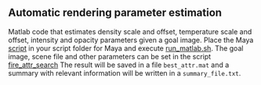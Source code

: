 Automatic rendering parameter estimation
-----------
Matlab code that estimates density scale and offset, temperature scale and offset, intensity and opacity parameters given a goal image.
Place the Maya [script](image_differences/maya/setAllFireAttributes.mel) in your  script folder for Maya and execute [run_matlab.sh](image_differences/run_matlab.sh). 
The goal image, scene file and other parameters can be set in the script [fire_attr_search](image_differences/matlab/fire_attr_search.m)
The result will be saved in a file ```best_attr.mat``` and a summary with relevant information will be written in a ```summary_file.txt```.
